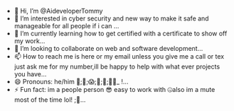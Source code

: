 - 👋 Hi, I’m @AideveloperTommy
- 👀 I’m interested in cyber security and new way to make it safe and manageable for all people if i can ...
- 🌱 I’m currently learning how to get certified with a certificate to show off my work...
- 💞️ I’m looking to collaborate on web and software development...
- 📫 How to reach me is here or my email unless you give me a call or tex just ask me for my number,ill be happy to help with what ever projects you have...
- 😄 Pronouns: he/him 🥸;🤠;😱;🥺;🥴;😶‍🌫️_ !...
- ⚡ Fun fact: im a people person 😎 easy to work with 🤐also im a mute most of the time lol! ;🧐...

<!---
AideveloperTommy/AideveloperTommy is a ✨ special ✨ repository because its `README.md` (this file) appears on your GitHub profile.
You can click the Preview link to take a look at your changes.
--->
